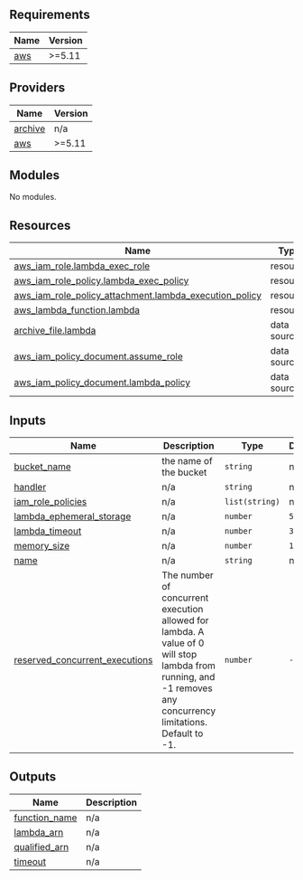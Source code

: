## Requirements

| Name | Version |
|------|---------|
| <a name="requirement_aws"></a> [aws](#requirement\_aws) | >=5.11 |

## Providers

| Name | Version |
|------|---------|
| <a name="provider_archive"></a> [archive](#provider\_archive) | n/a |
| <a name="provider_aws"></a> [aws](#provider\_aws) | >=5.11 |

## Modules

No modules.

## Resources

| Name | Type |
|------|------|
| [aws_iam_role.lambda_exec_role](https://registry.terraform.io/providers/hashicorp/aws/latest/docs/resources/iam_role) | resource |
| [aws_iam_role_policy.lambda_exec_policy](https://registry.terraform.io/providers/hashicorp/aws/latest/docs/resources/iam_role_policy) | resource |
| [aws_iam_role_policy_attachment.lambda_execution_policy](https://registry.terraform.io/providers/hashicorp/aws/latest/docs/resources/iam_role_policy_attachment) | resource |
| [aws_lambda_function.lambda](https://registry.terraform.io/providers/hashicorp/aws/latest/docs/resources/lambda_function) | resource |
| [archive_file.lambda](https://registry.terraform.io/providers/hashicorp/archive/latest/docs/data-sources/file) | data source |
| [aws_iam_policy_document.assume_role](https://registry.terraform.io/providers/hashicorp/aws/latest/docs/data-sources/iam_policy_document) | data source |
| [aws_iam_policy_document.lambda_policy](https://registry.terraform.io/providers/hashicorp/aws/latest/docs/data-sources/iam_policy_document) | data source |

## Inputs

| Name | Description | Type | Default | Required |
|------|-------------|------|---------|:--------:|
| <a name="input_bucket_name"></a> [bucket\_name](#input\_bucket\_name) | the name of the bucket | `string` | n/a | yes |
| <a name="input_handler"></a> [handler](#input\_handler) | n/a | `string` | n/a | yes |
| <a name="input_iam_role_policies"></a> [iam\_role\_policies](#input\_iam\_role\_policies) | n/a | `list(string)` | n/a | yes |
| <a name="input_lambda_ephemeral_storage"></a> [lambda\_ephemeral\_storage](#input\_lambda\_ephemeral\_storage) | n/a | `number` | `512` | no |
| <a name="input_lambda_timeout"></a> [lambda\_timeout](#input\_lambda\_timeout) | n/a | `number` | `30` | no |
| <a name="input_memory_size"></a> [memory\_size](#input\_memory\_size) | n/a | `number` | `128` | no |
| <a name="input_name"></a> [name](#input\_name) | n/a | `string` | n/a | yes |
| <a name="input_reserved_concurrent_executions"></a> [reserved\_concurrent\_executions](#input\_reserved\_concurrent\_executions) | The number of concurrent execution allowed for lambda. A value of 0 will stop lambda from running, and -1 removes any concurrency limitations. Default to -1. | `number` | `-1` | no |

## Outputs

| Name | Description |
|------|-------------|
| <a name="output_function_name"></a> [function\_name](#output\_function\_name) | n/a |
| <a name="output_lambda_arn"></a> [lambda\_arn](#output\_lambda\_arn) | n/a |
| <a name="output_qualified_arn"></a> [qualified\_arn](#output\_qualified\_arn) | n/a |
| <a name="output_timeout"></a> [timeout](#output\_timeout) | n/a |

